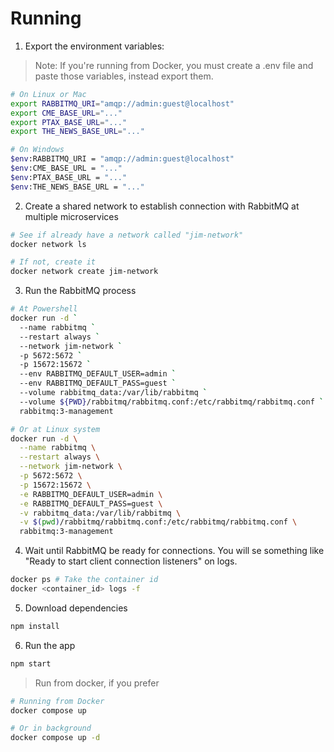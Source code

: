 # Running

1. Export the environment variables:

> Note: If you're running from Docker, you must create a .env file and paste
> those variables, instead export them.

```bash
# On Linux or Mac
export RABBITMQ_URI="amqp://admin:guest@localhost"
export CME_BASE_URL="..."
export PTAX_BASE_URL="..."
export THE_NEWS_BASE_URL="..."

# On Windows
$env:RABBITMQ_URI = "amqp://admin:guest@localhost"
$env:CME_BASE_URL = "..."
$env:PTAX_BASE_URL = "..."
$env:THE_NEWS_BASE_URL = "..."
```

2. Create a shared network to establish connection with RabbitMQ at multiple
   microservices

```bash
# See if already have a network called "jim-network"
docker network ls

# If not, create it
docker network create jim-network
```

3. Run the RabbitMQ process

```bash
# At Powershell
docker run -d `
  --name rabbitmq `
  --restart always `
  --network jim-network `
  -p 5672:5672 `
  -p 15672:15672 `
  --env RABBITMQ_DEFAULT_USER=admin `
  --env RABBITMQ_DEFAULT_PASS=guest `
  --volume rabbitmq_data:/var/lib/rabbitmq `
  --volume ${PWD}/rabbitmq/rabbitmq.conf:/etc/rabbitmq/rabbitmq.conf `
  rabbitmq:3-management

# Or at Linux system
docker run -d \
  --name rabbitmq \
  --restart always \
  --network jim-network \
  -p 5672:5672 \
  -p 15672:15672 \
  -e RABBITMQ_DEFAULT_USER=admin \
  -e RABBITMQ_DEFAULT_PASS=guest \
  -v rabbitmq_data:/var/lib/rabbitmq \
  -v $(pwd)/rabbitmq/rabbitmq.conf:/etc/rabbitmq/rabbitmq.conf \
  rabbitmq:3-management
```

4. Wait until RabbitMQ be ready for connections. You will se something like
   "Ready to start client connection listeners" on logs.

```bash
docker ps # Take the container id
docker <container_id> logs -f
```

5. Download dependencies

```bash
npm install
```

6. Run the app

```bash
npm start
```

> Run from docker, if you prefer

```bash
# Running from Docker
docker compose up

# Or in background
docker compose up -d
```
